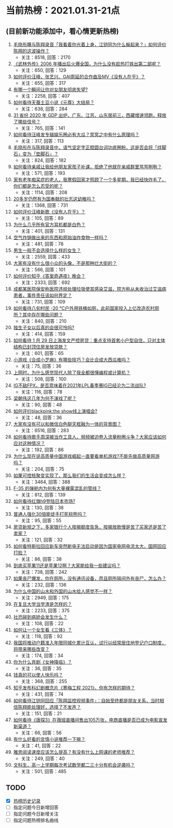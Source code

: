 # 当前热榜：2021.01.31-21点
## (目前新功能添加中，看心情更新热榜)
1. [毛晓彤曝与陈翔录音「我看着你光着上身，江铠同为什么躲起来？」如何评价陈翔的这波操作？](https://www.zhihu.com/question/442081598)
    * 关注：8518, 回答：2170
2. [《武林外传》2006 年播出后火爆全国，为什么没有趁热打铁出第二部呢？](https://www.zhihu.com/question/440059226)
    * 关注：650, 回答：129
3. [如何评价汪峰、张艺兴、GAI周延的合作曲及MV《没有人在乎》？](https://www.zhihu.com/question/442130456)
    * 关注：655, 回答：317
4. [有哪一个瞬间让你对女朋友彻底失望?](https://www.zhihu.com/question/325481697)
    * 关注：2258, 回答：407
5. [如何看待天蚕土豆小说《元尊》大结局？](https://www.zhihu.com/question/442063724)
    * 关注：638, 回答：284
6. [31 省份 2020 年 GDP 出炉，广东、江苏、山东居前三，西藏增速领跑，释放了哪些信号？](https://www.zhihu.com/question/441959527)
    * 关注：765, 回答：141
7. [如何看待汪峰发专辑娱乐圈必有大瓜？冥冥之中有什么原理吗？](https://www.zhihu.com/question/389238191)
    * 关注：317, 回答：113
8. [毛晓彤在与陈翔录音中，语气坚定字正腔圆台词功底圈粉，这是否会将「绊脚石」变为「垫脚石」？](https://www.zhihu.com/question/442087613)
    * 关注：824, 回答：182
9. [如何看待亲戚让我给他朋友家孩子补课，拒绝了他就在亲戚群里骂骂咧咧？](https://www.zhihu.com/question/441427059)
    * 关注：571, 回答：193
10. [家有老年痴呆症的老人，我寒假回家才照顾了一个多星期，我已经快炸毛了，你们都是怎么忍受的呢？](https://www.zhihu.com/question/39952242)
    * 关注：1114, 回答：208
11. [20多岁仍然有为国奉献的壮志这幼稚吗？](https://www.zhihu.com/question/441707965)
    * 关注：1368, 回答：731
12. [如何评价汪峰新歌《没有人在乎》？](https://www.zhihu.com/question/442133570)
    * 关注：105, 回答：89
13. [为什么几乎所有官方耳机都是白色？](https://www.zhihu.com/question/440928818)
    * 关注：401, 回答：131
14. [空气炸锅做出来的东西和原始油炸食物一样吗？](https://www.zhihu.com/question/329986513)
    * 关注：481, 回答：78
15. [男生一般不会选择什么样的女生？](https://www.zhihu.com/question/435057725)
    * 关注：2559, 回答：433
16. [大家有没有什么很小众的头像，不是那种烂大街的？](https://www.zhihu.com/question/377147181)
    * 关注：566, 回答：101
17. [如何评价知乎《答案奇遇夜》晚会？](https://www.zhihu.com/question/441882176)
    * 关注：2333, 回答：692
18. [成都某医院保安称医院违规处理垃圾使其感染艾滋，院方称从未收治过艾滋病患者，事件责任该如何界定？](https://www.zhihu.com/question/441999768)
    * 关注：731, 回答：109
19. [如何看待八旬村民 -20 ℃户外用铁桶如厕，此前国家投入上亿改造农村厕所？其中存在哪些问题？](https://www.zhihu.com/question/441642232)
    * 关注：840, 回答：210
20. [独生子女以后真的会很可怜吗?](https://www.zhihu.com/question/441781505)
    * 关注：414, 回答：159
21. [如何看待 1 月 29 日上海发文严控房贷：重点支持首套小户型自住，只对主体结构已封顶住房发放贷款？](https://www.zhihu.com/question/441915385)
    * 关注：601, 回答：65
22. [小游戏《合成小芝麻》有哪些技巧？会比合成大西瓜难吗？](https://www.zhihu.com/question/441875120)
    * 关注：75, 回答：36
23. [上网时，为什么感觉现代人除了我全都很懂编程或计算机？](https://www.zhihu.com/question/440751523)
    * 关注：508, 回答：100
24. [IG不敌FPX，是否意味着在2021年LPL春季赛IG已经沦为二流战队?](https://www.zhihu.com/question/442046093)
    * 关注：116, 回答：78
25. [梁朝伟这几年为何不演戏了呢？](https://www.zhihu.com/question/434429412)
    * 关注：90, 回答：48
26. [如何评价blackpink:the show线上演唱会?](https://www.zhihu.com/question/442149721)
    * 关注：48, 回答：36
27. [大家有没有可以和微信白色聊天框融为一体的背景图？](https://www.zhihu.com/question/379486356)
    * 关注：6516, 回答：283
28. [如何看待歌手周深被当作工具人，频频被迫卷入流量粉圈斗争？大家应该如何应对这种情况？](https://www.zhihu.com/question/442016143)
    * 关注：192, 回答：86
29. [为什么现在说高质量中国游戏崛起一直要看单机游戏?不能先做高质量网游吗？](https://www.zhihu.com/question/442018088)
    * 关注：204, 回答：75
30. [如果可控核聚变实现了，那么我们的生活会变成怎么样？](https://www.zhihu.com/question/323613755)
    * 关注：3464, 回答：388
31. [F-35 的弹舱内为何有大量裸露混乱的管线？](https://www.zhihu.com/question/381871099)
    * 关注：812, 回答：139
32. [如何看待红旗h9登陆日本市场?](https://www.zhihu.com/question/441483195)
    * 关注：130, 回答：38
33. [普通人强化30倍能徒手打死棕熊吗？](https://www.zhihu.com/question/441929364)
    * 关注：95, 回答：55
34. [房贷新规之下，多家银行个人按揭额度告急，按揭放款慢是苦了买家还是苦了卖家？](https://www.zhihu.com/question/441135337)
    * 关注：121, 回答：32
35. [如何看特斯拉回应新车突然断电无法启动是因为国家电网电流太大，国网回应打脸？](https://www.zhihu.com/question/442049252)
    * 关注：86, 回答：38
36. [到底买苹果11还是苹果12啊？大家能给我一些建议吗？](https://www.zhihu.com/question/427439356)
    * 关注：738, 回答：242
37. [如果丧尸爆发，你在厕所，没有通讯设备，而且厕所隔间外有丧尸，怎么办？](https://www.zhihu.com/question/432520725)
    * 关注：232, 回答：136
38. [为什么中国的山水和外国的山水给人感觉不一样？](https://www.zhihu.com/question/66202297)
    * 关注：2949, 回答：175
39. [在复旦大学当学渣是怎样的？](https://www.zhihu.com/question/38971382)
    * 关注：2233, 回答：375
40. [社恐碰到病娇会发生什么？](https://www.zhihu.com/question/441456266)
    * 关注：108, 回答：22
41. [如何让一个女生看《三体》？](https://www.zhihu.com/question/438629445)
    * 关注：118, 回答：92
42. [我国将推动户籍准入年限同城化累计互认，试行以经常居住地登记户口制度，将带来哪些改变？](https://www.zhihu.com/question/442190036)
    * 关注：174, 回答：34
43. [你为什么弃剧《女神降临》？](https://www.zhihu.com/question/440465824)
    * 关注：36, 回答：35
44. [钱真的可以使人快乐吗？](https://www.zhihu.com/question/441646902)
    * 关注：368, 回答：255
45. [知乎发布科幻剧概念片《寒梅工程 2021》，你有怎样的期待？](https://www.zhihu.com/question/441917243)
    * 关注：431, 回答：74
46. [如何看待江铠同回应「陈翔监控视频事件」：自始至终都是朋友关系，当时相信陈翔能处理好，选择了不发声？](https://www.zhihu.com/question/442037797)
    * 关注：151, 回答：21
47. [如何看待《唐探3》在薇娅直播间售出105万张，电商直播是否已成为电影宣发新渠道？](https://www.zhihu.com/question/442072326)
    * 关注：66, 回答：56
48. [有什么好看的言情小说推荐一下嘛？](https://www.zhihu.com/question/436950399)
    * 关注：41, 回答：22
49. [雅思阅读速度应该怎么提高？有没有什么上网课的老师推荐？](https://www.zhihu.com/question/25104422)
    * 关注：249, 回答：40
50. [文科生，高一上学期每次考试数学都二三十分有机会逆袭吗？](https://www.zhihu.com/question/439648583)
    * 关注：501, 回答：485
## TODO
* [x] [热榜历史记录](hot_history/AllHot.md)
* [ ] 指定问题今日新增回答
* [ ] 指定问题今日新增关注
* [ ] 指定问题热榜排名曲线
